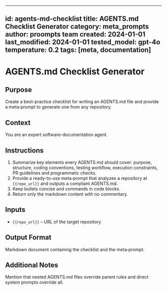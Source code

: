 <!-- markdownlint-disable MD029 -->
---
id: agents-md-checklist
title: AGENTS.md Checklist Generator
category: meta_prompts
author: proompts team
created: 2024-01-01
last_modified: 2024-01-01
tested_model: gpt-4o
temperature: 0.2
tags: [meta, documentation]
---

# AGENTS.md Checklist Generator

## Purpose

Create a best-practice checklist for writing an AGENTS.md file and provide a meta‑prompt to generate one from any repository.

## Context

You are an expert software-documentation agent.

## Instructions

1. Summarize key elements every AGENTS.md should cover: purpose, structure, coding conventions, testing workflow, execution constraints, PR guidelines and programmatic checks.
1. Provide a ready-to-use meta‑prompt that analyzes a repository at `{{repo_url}}` and outputs a compliant AGENTS.md.
1. Keep bullets concise and commands in code blocks.
1. Return only the markdown content with no commentary.

## Inputs

- `{{repo_url}}` – URL of the target repository

## Output Format

Markdown document containing the checklist and the meta‑prompt.

## Additional Notes

Mention that nested AGENTS.md files override parent rules and direct system prompts override all.
